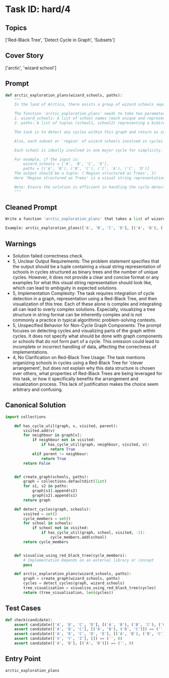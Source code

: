 # Task ID: hard/4

## Topics

['Red-Black Tree', 'Detect Cycle in Graph', 'Subsets']

## Cover Story

['arctic', 'wizard school']

## Prompt

```python
def arctic_exploration_plans(wizard_schools, paths):
    """
    In the land of Arctica, there exists a group of wizard schools separated by treacherous paths. The local wizard council needs help to plan for safe exploration among the schools. Each wizard school can be considered as a node and the paths between them as edges of a graph.

    The function 'arctic_exploration_plans' needs to take two parameters:
    1. wizard_schools: A list of school names (each unique and represented as string).
    2. paths: A list of tuples (school1, school2) representing a bidirectional path between 'school1' and 'school2'.

    The task is to detect any cycles within this graph and return as subsets the names of schools that are in cycles. For performance efficiency, schools in cycles should be reported as per the regions detected using Red-Black Tree structure for a clever arrangement.

    Also, each subset or 'region' of wizard schools involved in cycles should have a structural hierarchical representation shown as a binary tree. Each tree should be visualized and returned in the form of a string graph.

    Each school is ideally involved in one major cycle for simplicity. Additional output should include the number of unique cycles detected.

    For example, if the input is:
        wizard_schools = ['A', 'B', 'C', 'D'],
        paths = [('A', 'B'), ('B', 'C'), ('C', 'A'), ('C', 'D')]
    The output should be a tuple: ('Region structured as Trees', 1)
    Here 'Region structured as Trees' is a visual string representation of schools in cycles and '1' represents the number of unique cycles.

    Note: Ensure the solution is efficient in handling the cycle detection and Red-Black tree creation and visualization.
    """

```

## Cleaned Prompt

```python
Write a function 'arctic_exploration_plans' that takes a list of wizard schools (nodes) and paths (edges) between them and identifies cycles in the graph. The schools involved in these cycles need to be arranged and visualized using a Red-Black Tree, and the output should include a visual representation of these cycles alongside the count of unique cycles detected. 

Example: arctic_exploration_plans(['A', 'B', 'C', 'D'], [('A', 'B'), ('B', 'C'), ('C', 'A'), ('C', 'D')]) should return a tuple containing a string representation of the cycles arranged in a Red-Black Tree format and the number of these cycles (1).
```

## Warnings

- Solution failed correctness check.
- 5, Unclear Output Requirements: The problem statement specifies that the output should be a tuple containing a visual string representation of schools in cycles structured as binary trees and the number of unique cycles. However, it does not provide a clear and concise format or any examples for what this visual string representation should look like, which can lead to ambiguity in expected solutions.
- 5, Implementation Complexity: The task requires integration of cycle detection in a graph, representation using a Red-Black Tree, and then visualization of this tree. Each of these alone is complex and integrating all can lead to overly complex solutions. Especially, visualizing a tree structure in string format can be inherently complex and is not commonly a practice in typical algorithmic problem-solving contexts.
- 5, Unspecified Behavior for Non-Cycle Graph Components: The prompt focuses on detecting cycles and visualizing parts of the graph within cycles. It does not specify what should be done with graph components or schools that do not form part of a cycle. This omission could lead to incomplete or incorrect handling of data, affecting the correctness of implementations.
- 4, No Clarification on Red-Black Tree Usage: The task mentions organizing schools in cycles using a Red-Black Tree for 'clever arrangement', but does not explain why this data structure is chosen over others, what properties of Red-Black Trees are being leveraged for this task, or how it specifically benefits the arrangement and visualization process. This lack of justification makes the choice seem arbitrary and confusing.

## Canonical Solution

```python
import collections

    def has_cycle_util(graph, v, visited, parent):
        visited.add(v)
        for neighbour in graph[v]:
            if neighbour not in visited:
                if has_cycle_util(graph, neighbour, visited, v):
                    return True
            elif parent != neighbour:
                return True
        return False


    def create_graph(schools, paths):
        graph = collections.defaultdict(list)
        for s1, s2 in paths:
            graph[s1].append(s2)
            graph[s2].append(s1)
        return graph

    def detect_cycles(graph, schools):
        visited = set()
        cycle_members = set()
        for school in schools:
            if school not in visited:
                if has_cycle_util(graph, school, visited, -1):
                    cycle_members.add(school)
        return cycle_members


    def visualise_using_red_black_tree(cycle_members):
        # Implementation Depends on an external library or concept
        pass

    def arctic_exploration_plans(wizard_schools, paths):
        graph = create_graph(wizard_schools, paths)
        cycles = detect_cycles(graph, wizard_schools)
        tree_visualisation = visualise_using_red_black_tree(cycles)
        return (tree_visualisation, len(cycles))
```

## Test Cases

```python
def check(candidate):
    assert candidate(['A', 'B', 'C', 'D'], [('A', 'B'), ('B', 'C'), ('C', 'A'), ('C', 'D')]) == ('Region structured as Trees', 1)
    assert candidate(['A', 'B', 'C'], [('A', 'B'), ('B', 'C')]) == ('', 0)
    assert candidate(['A', 'B', 'C', 'D', 'E'], [('A', 'B'), ('B', 'C'), ('C', 'A'), ('D', 'E'), ('E', 'D')]) == ('Region structured as Trees', 2)
    assert candidate(['X', 'Y', 'Z'], []) == ('', 0)
    assert candidate(['A', 'B'], [('A', 'B')]) == ('', 0)
```

## Entry Point

`arctic_exploration_plans`

